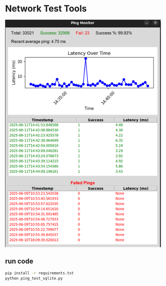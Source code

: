 # Network Test Tools

![alt text](https://raw.githubusercontent.com/akh826/network-test-tools/refs/heads/main/screen.png)

## run code

```bash
pip install -r requirements.txt
python ping_test_sqlite.py
```
